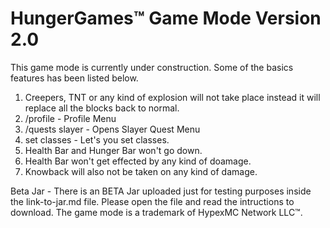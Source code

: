 # HungerGames™ Game Mode Version 2.0
This game mode is currently under construction. Some of the basics features has been listed below.

1. Creepers, TNT or any kind of explosion will not take place instead it will replace all the blocks back to normal.
2. /profile - Profile Menu
3. /quests slayer - Opens Slayer Quest Menu
4. set classes - Let's you set classes.
5. Health Bar and Hunger Bar won't go down. 
6. Health Bar won't get effected by any kind of doamage.
7. Knowback will also not be taken on any kind of damage.



Beta Jar - There is an BETA Jar uploaded just for testing purposes inside the link-to-jar.md file. Please open the file and read the intructions to download. The game mode is a trademark of HypexMC Network LLC™. 
          
